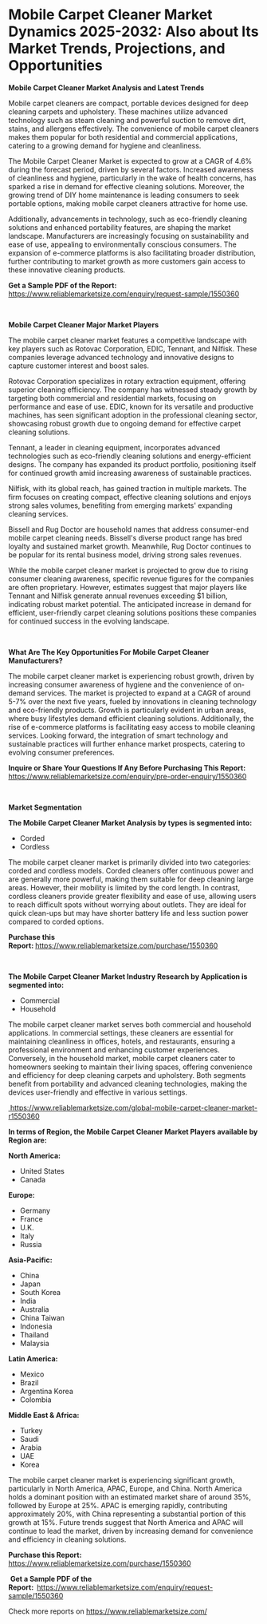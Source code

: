 <p><h1>Mobile Carpet Cleaner Market Dynamics 2025-2032: Also about Its Market Trends, Projections, and Opportunities</h1></p><p><strong>Mobile Carpet Cleaner Market Analysis and Latest Trends</strong></p>
<p><p>Mobile carpet cleaners are compact, portable devices designed for deep cleaning carpets and upholstery. These machines utilize advanced technology such as steam cleaning and powerful suction to remove dirt, stains, and allergens effectively. The convenience of mobile carpet cleaners makes them popular for both residential and commercial applications, catering to a growing demand for hygiene and cleanliness.</p><p>The Mobile Carpet Cleaner Market is expected to grow at a CAGR of 4.6% during the forecast period, driven by several factors. Increased awareness of cleanliness and hygiene, particularly in the wake of health concerns, has sparked a rise in demand for effective cleaning solutions. Moreover, the growing trend of DIY home maintenance is leading consumers to seek portable options, making mobile carpet cleaners attractive for home use.</p><p>Additionally, advancements in technology, such as eco-friendly cleaning solutions and enhanced portability features, are shaping the market landscape. Manufacturers are increasingly focusing on sustainability and ease of use, appealing to environmentally conscious consumers. The expansion of e-commerce platforms is also facilitating broader distribution, further contributing to market growth as more customers gain access to these innovative cleaning products.</p></p>
<p><strong>Get a Sample PDF of the Report:&nbsp;</strong> <a href="https://www.reliablemarketsize.com/enquiry/request-sample/1550360?utm_campaign=1836&utm_medium=2&utm_source=Github&utm_content=ia&utm_term=16022025&utm_id=mobile-carpet-cleaner">https://www.reliablemarketsize.com/enquiry/request-sample/1550360</a></p>
<p>&nbsp;</p>
<p><strong>Mobile Carpet Cleaner Major Market Players</strong></p>
<p><p>The mobile carpet cleaner market features a competitive landscape with key players such as Rotovac Corporation, EDIC, Tennant, and Nilfisk. These companies leverage advanced technology and innovative designs to capture customer interest and boost sales.</p><p>Rotovac Corporation specializes in rotary extraction equipment, offering superior cleaning efficiency. The company has witnessed steady growth by targeting both commercial and residential markets, focusing on performance and ease of use. EDIC, known for its versatile and productive machines, has seen significant adoption in the professional cleaning sector, showcasing robust growth due to ongoing demand for effective carpet cleaning solutions.</p><p>Tennant, a leader in cleaning equipment, incorporates advanced technologies such as eco-friendly cleaning solutions and energy-efficient designs. The company has expanded its product portfolio, positioning itself for continued growth amid increasing awareness of sustainable practices.</p><p>Nilfisk, with its global reach, has gained traction in multiple markets. The firm focuses on creating compact, effective cleaning solutions and enjoys strong sales volumes, benefiting from emerging markets' expanding cleaning services.</p><p>Bissell and Rug Doctor are household names that address consumer-end mobile carpet cleaning needs. Bissell's diverse product range has bred loyalty and sustained market growth. Meanwhile, Rug Doctor continues to be popular for its rental business model, driving strong sales revenues.</p><p>While the mobile carpet cleaner market is projected to grow due to rising consumer cleaning awareness, specific revenue figures for the companies are often proprietary. However, estimates suggest that major players like Tennant and Nilfisk generate annual revenues exceeding $1 billion, indicating robust market potential. The anticipated increase in demand for efficient, user-friendly carpet cleaning solutions positions these companies for continued success in the evolving landscape.</p></p>
<p>&nbsp;</p>
<p><strong>What Are The Key Opportunities For Mobile Carpet Cleaner Manufacturers?</strong></p>
<p><p>The mobile carpet cleaner market is experiencing robust growth, driven by increasing consumer awareness of hygiene and the convenience of on-demand services. The market is projected to expand at a CAGR of around 5-7% over the next five years, fueled by innovations in cleaning technology and eco-friendly products. Growth is particularly evident in urban areas, where busy lifestyles demand efficient cleaning solutions. Additionally, the rise of e-commerce platforms is facilitating easy access to mobile cleaning services. Looking forward, the integration of smart technology and sustainable practices will further enhance market prospects, catering to evolving consumer preferences.</p></p>
<p><strong>Inquire or Share Your Questions If Any Before Purchasing This Report:</strong> <a href="https://www.reliablemarketsize.com/enquiry/pre-order-enquiry/1550360?utm_campaign=1836&utm_medium=2&utm_source=Github&utm_content=ia&utm_term=16022025&utm_id=mobile-carpet-cleaner">https://www.reliablemarketsize.com/enquiry/pre-order-enquiry/1550360</a></p>
<p>&nbsp;</p>
<p><strong>Market Segmentation</strong></p>
<p><strong>The Mobile Carpet Cleaner Market Analysis by types is segmented into:</strong></p>
<p><ul><li>Corded</li><li>Cordless</li></ul></p>
<p><p>The mobile carpet cleaner market is primarily divided into two categories: corded and cordless models. Corded cleaners offer continuous power and are generally more powerful, making them suitable for deep cleaning large areas. However, their mobility is limited by the cord length. In contrast, cordless cleaners provide greater flexibility and ease of use, allowing users to reach difficult spots without worrying about outlets. They are ideal for quick clean-ups but may have shorter battery life and less suction power compared to corded options.</p></p>
<p><strong>Purchase this Report:&nbsp;</strong><a href="https://www.reliablemarketsize.com/purchase/1550360?utm_campaign=1836&utm_medium=2&utm_source=Github&utm_content=ia&utm_term=16022025&utm_id=mobile-carpet-cleaner">https://www.reliablemarketsize.com/purchase/1550360</a></p>
<p>&nbsp;</p>
<p><strong>The Mobile Carpet Cleaner Market Industry Research by Application is segmented into:</strong></p>
<p><ul><li>Commercial</li><li>Household</li></ul></p>
<p><p>The mobile carpet cleaner market serves both commercial and household applications. In commercial settings, these cleaners are essential for maintaining cleanliness in offices, hotels, and restaurants, ensuring a professional environment and enhancing customer experiences. Conversely, in the household market, mobile carpet cleaners cater to homeowners seeking to maintain their living spaces, offering convenience and efficiency for deep cleaning carpets and upholstery. Both segments benefit from portability and advanced cleaning technologies, making the devices user-friendly and effective in various settings.</p></p>
<p><a href="https://www.reliablemarketsize.com/global-mobile-carpet-cleaner-market-r1550360?utm_campaign=1836&utm_medium=2&utm_source=Github&utm_content=ia&utm_term=16022025&utm_id=mobile-carpet-cleaner">&nbsp;https://www.reliablemarketsize.com/global-mobile-carpet-cleaner-market-r1550360</a></p>
<p><strong>In terms of Region, the Mobile Carpet Cleaner Market Players available by Region are:</strong></p>
<p>
    <p> <strong> North America: </strong>
        <ul>
            <li>United States</li>
            <li>Canada</li>
        </ul>
        </p> 
    <p> <strong> Europe: </strong>
        <ul>
            <li>Germany</li>
            <li>France</li>
            <li>U.K.</li>
            <li>Italy</li>
            <li>Russia</li>
        </ul>
        </p> 
    <p> <strong> Asia-Pacific: </strong>
        <ul>
            <li>China</li>
            <li>Japan</li>
            <li>South Korea</li>
            <li>India</li>
            <li>Australia</li>
            <li>China Taiwan</li>
            <li>Indonesia</li>
            <li>Thailand</li>
            <li>Malaysia</li>
        </ul>
        </p> 
    <p> <strong> Latin America: </strong>
        <ul>
            <li>Mexico</li>
            <li>Brazil</li>
            <li>Argentina Korea</li>
            <li>Colombia</li>
        </ul>
        </p> 
    <p> <strong> Middle East & Africa: </strong>
        <ul>
            <li>Turkey</li>
            <li>Saudi</li>
            <li>Arabia</li>
            <li>UAE</li>
            <li>Korea</li>
        </ul>
    </p>
    </p>
<p><p>The mobile carpet cleaner market is experiencing significant growth, particularly in North America, APAC, Europe, and China. North America holds a dominant position with an estimated market share of around 35%, followed by Europe at 25%. APAC is emerging rapidly, contributing approximately 20%, with China representing a substantial portion of this growth at 15%. Future trends suggest that North America and APAC will continue to lead the market, driven by increasing demand for convenience and efficiency in cleaning solutions.</p></p>
<p><strong>Purchase this Report: </strong><a href="https://www.reliablemarketsize.com/purchase/1550360?utm_campaign=1836&utm_medium=2&utm_source=Github&utm_content=ia&utm_term=16022025&utm_id=mobile-carpet-cleaner">https://www.reliablemarketsize.com/purchase/1550360</a></p>
<p>&nbsp;<strong>Get a Sample PDF of the Report:&nbsp;&nbsp;</strong><a href="https://www.reliablemarketsize.com/enquiry/request-sample/1550360?utm_campaign=1836&utm_medium=2&utm_source=Github&utm_content=ia&utm_term=16022025&utm_id=mobile-carpet-cleaner">https://www.reliablemarketsize.com/enquiry/request-sample/1550360</a></p>
<p><strong></strong></p>
<p>Check more reports on <a href="https://www.reliablemarketsize.com/?utm_campaign=1836&utm_medium=2&utm_source=Github&utm_content=ia&utm_term=16022025&utm_id=mobile-carpet-cleaner">https://www.reliablemarketsize.com/</a></p>